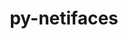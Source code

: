 ---
title: "py-netifaces"
layout: cache
categories: [package, v0.18.1]
meta: {"versions": ["0.10.5"], "compilers": ["gcc@=7.5.0"], "oss": ["ubuntu18.04"], "platforms": ["linux"], "targets": ["x86_64"], "stacks": ["e4s", "root"], "num_specs": 1, "num_specs_by_stack": {"root": 1, "e4s": 1}}
spec_details: [{"hash": "plhrtcecpurg7aifsbftp2abpvetere5", "compiler": "gcc@=7.5.0", "versions": ["0.10.5"], "os": "ubuntu18.04", "platform": "linux", "target": "x86_64", "variants": [], "stacks": ["root", "e4s"], "size": "-", "tarball": "https://binaries.spack.io/releases/v0.18.1/build_cache/linux-ubuntu18.04-x86_64/gcc-7.5.0/py-netifaces-0.10.5/linux-ubuntu18.04-x86_64-gcc-7.5.0-py-netifaces-0.10.5-plhrtcecpurg7aifsbftp2abpvetere5.spack"}]
---